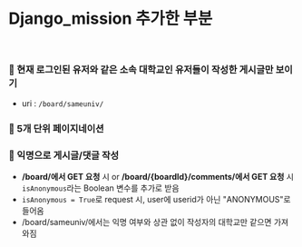 # Django_mission 추가한 부분
<br>

### 👾 현재 로그인된 유저와 같은 소속 대학교인 유저들이 작성한 게시글만 보이기

* uri : `/board/sameuniv/`

### 👾 5개 단위 페이지네이션

### 👾 익명으로 게시글/댓글 작성

* **/board/에서 GET 요청** 시 or **/board/{boardId}/comments/에서 GET 요청** 시 `isAnonymous`라는 Boolean 변수를 추가로 받음
* `isAnonymous = True`로 request 시, user에 userid가 아닌 "ANONYMOUS"로 들어옴
* /board/sameuniv/에서는 익명 여부와 상관 없이 작성자의 대학교만 같으면 가져와짐
